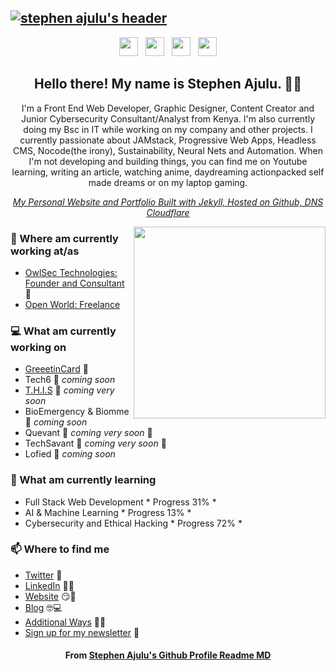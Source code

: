 ## [![stephen ajulu's header](https://github.com/stephenajulu/stephenajulu/blob/master/My%20Post%20Copy%20new.png)](https://stephenajulu.com)

<p align='center'>
<a href="https://dev.to/stephenajulu"><img height="30" src="https://raw.githubusercontent.com/stephenajulu/WaylonWalker/main/icon/dev.png"></a>&nbsp;&nbsp;
<a href="https://twitter.com/stephenajulu"><img height="30" src="https://github.com/stephenajulu/WaylonWalker/blob/main/icon/twitter.png?raw=true"></a>&nbsp;&nbsp;
<a href="https://instagram.com/stephenajulu"><img height="30" src="https://github.com/stephenajulu/WaylonWalker/blob/main/icon/instagram.jpg?raw=true"></a>&nbsp;&nbsp;
<a href="https://www.linkedin.com/in/stephenajulu/"><img height="30" src="https://github.com/stephenajulu/WaylonWalker/blob/main/icon/linkedin.png?raw=true"></a>
</p>

<h2 align="center">Hello there! My name is Stephen Ajulu. 👋🤓</h2>
<p align="center">I'm a Front End Web Developer, Graphic Designer, Content Creator and Junior Cybersecurity Consultant/Analyst from Kenya.
I'm also currently doing my Bsc in IT while working on my company and other projects.
I currently passionate about JAMstack, Progressive Web Apps, Headless CMS, Nocode(the irony), Sustainability, Neural Nets and Automation.
When I'm not developing and building things, you can find me on Youtube learning, writing an article, watching anime, daydreaming actionpacked self made dreams or on my laptop gaming.</p>

<em><p align="center"><a href="https://stephenajulu.com">My Personal Website and Portfolio Built with Jekyll, Hosted on Github, DNS Cloudflare</a></p></em>
<p>
  
  <a href="https://blog.stephenajulu.com/"><img width="307" align='right' src="https://github.com/stephenajulu/stephenajulu/blob/master/Screenshot_2020-07-13%20Ajulu's%20Blog.jpg"></a>
</p>

### 💼 Where am currently working at/as
- [OwlSec Technologies: Founder and Consultant](https://owlsectechnologies.co.ke) 💼 
- [Open World: Freelance](https://stephenajulu.com)

### 💻 What am currently working on
- [GreeetinCard](https://greeetincard.crd.co)  🚀
- Tech6  🚀 *coming soon*
- [T.H.I.S](https://this1.netlify.app)  🚀 *coming very soon*
- BioEmergency & Biomme  🚀 *coming soon*
- Quevant  🚀 *coming very soon* 🚀
- TechSavant  🚀 *coming very soon* 🚀
- Lofied  🚀 *coming soon*

### 📖 What am currently learning
- Full Stack Web Development  * Progress 31% *
- AI & Machine Learning  * Progress 13% *
- Cybersecurity and Ethical Hacking  * Progress 72% *

### 📫 Where to find me
- [Twitter](https://twitter.com/stephenajulu) 🐤
- [LinkedIn](https://linkedin.com/in/stephenajulu) 👨💼
- [Website](https://stephenajulu.com) 😏🔗
- [Blog](https://ajulusthoughts.wordpress.com) 🤓💻
- [Additional Ways](https://stephenajulu.com/links) 🔗🔗
- [Sign up for my newsletter](https://ajulusthoughts.substack.com) 💌

<h4 align="center">From <a href="https://github.com/stephenajulu/stephenajulu"> Stephen Ajulu's Github Profile Readme MD</a></h4>
